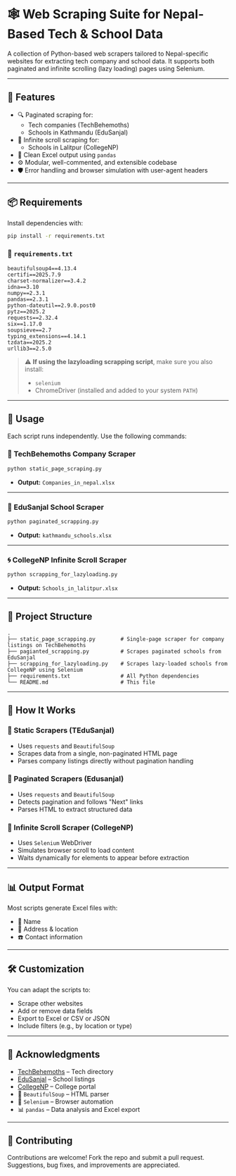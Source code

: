 # 🕸️ Web Scraping Suite for Nepal-Based Tech & School Data

A collection of Python-based web scrapers tailored to Nepal-specific websites for extracting tech company and school data. It supports both paginated and infinite scrolling (lazy loading) pages using Selenium.

---

## 🧩 Features

- 🔍 Paginated scraping for:
  - Tech companies (TechBehemoths)
  - Schools in Kathmandu (EduSanjal)
- 🔁 Infinite scroll scraping for:
  - Schools in Lalitpur (CollegeNP)
- 📄 Clean Excel output using `pandas`
- ⚙️ Modular, well-commented, and extensible codebase
- 🛡️ Error handling and browser simulation with user-agent headers

---

## 📦 Requirements

Install dependencies with:

```bash
pip install -r requirements.txt
```

### 🧾 `requirements.txt`

```text
beautifulsoup4==4.13.4
certifi==2025.7.9
charset-normalizer==3.4.2
idna==3.10
numpy==2.3.1
pandas==2.3.1
python-dateutil==2.9.0.post0
pytz==2025.2
requests==2.32.4
six==1.17.0
soupsieve==2.7
typing_extensions==4.14.1
tzdata==2025.2
urllib3==2.5.0
```

> ⚠️ **If using the lazyloading scrapping script**, make sure you also install:
> 
> - `selenium`
> - ChromeDriver (installed and added to your system `PATH`)

---

## 🚀 Usage

Each script runs independently. Use the following commands:

### 🏢 TechBehemoths Company Scraper

```bash
python static_page_scraping.py
```

- **Output:** `Companies_in_nepal.xlsx`

---

### 🏫 EduSanjal School Scraper

```bash
python paginated_scrapping.py
```

- **Output:** `kathmandu_schools.xlsx`

---

### 🌀 CollegeNP Infinite Scroll Scraper

```bash
python scrapping_for_lazyloading.py
```

- **Output:** `Schools_in_lalitpur.xlsx`

---

## 📁 Project Structure

```text
.
├── static_page_scrapping.py        # Single-page scraper for company listings on TechBehemoths
├── pagianted_scrapping.py          # Scrapes paginated schools from EduSanjal
├── scrapping_for_lazyloading.py    # Scrapes lazy-loaded schools from CollegeNP using Selenium
├── requirements.txt                # All Python dependencies
└── README.md                       # This file
```

---

## 🔧 How It Works

### 🧭 Static Scrapers (TEduSanjal)

- Uses `requests` and `BeautifulSoup`
- Scrapes data from a single, non-paginated HTML page
- Parses company listings directly without pagination handling

### 🧭 Paginated Scrapers (Edusanjal)

- Uses `requests` and `BeautifulSoup`
- Detects pagination and follows "Next" links
- Parses HTML to extract structured data

### 🔄 Infinite Scroll Scraper (CollegeNP)

- Uses `Selenium` WebDriver
- Simulates browser scroll to load content
- Waits dynamically for elements to appear before extraction

---

## 📊 Output Format

Most scripts generate Excel files with:
- 📌 Name
- 📍 Address & location
- ☎️ Contact information

---

## 🛠️ Customization

You can adapt the scripts to:
- Scrape other websites
- Add or remove data fields
- Export to Excel or CSV or JSON
- Include filters (e.g., by location or type)

---

## 🙌 Acknowledgments

- [TechBehemoths](https://techbehemoths.com) – Tech directory
- [EduSanjal](https://edusanjal.com) – School listings
- [CollegeNP](https://collegenp.com) – College portal
- 🐍 `BeautifulSoup` – HTML parser
- 🤖 `Selenium` – Browser automation
- 📊 `pandas` – Data analysis and Excel export

---


## 🤝 Contributing

Contributions are welcome! Fork the repo and submit a pull request. Suggestions, bug fixes, and improvements are appreciated.
